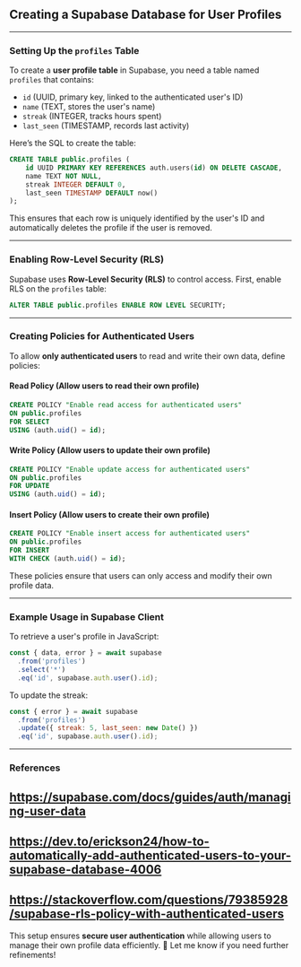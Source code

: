 ## Creating a Supabase Database for User Profiles

---

### Setting Up the `profiles` Table

To create a **user profile table** in Supabase, you need a table named `profiles` that contains:
- `id` (UUID, primary key, linked to the authenticated user's ID)
- `name` (TEXT, stores the user's name)
- `streak` (INTEGER, tracks hours spent)
- `last_seen` (TIMESTAMP, records last activity)

Here’s the SQL to create the table:

```sql
CREATE TABLE public.profiles (
    id UUID PRIMARY KEY REFERENCES auth.users(id) ON DELETE CASCADE,
    name TEXT NOT NULL,
    streak INTEGER DEFAULT 0,
    last_seen TIMESTAMP DEFAULT now()
);
```

This ensures that each row is uniquely identified by the user's ID and automatically deletes the profile if the user is removed.

---

### Enabling Row-Level Security (RLS)

Supabase uses **Row-Level Security (RLS)** to control access. First, enable RLS on the `profiles` table:

```sql
ALTER TABLE public.profiles ENABLE ROW LEVEL SECURITY;
```

---

### Creating Policies for Authenticated Users

To allow **only authenticated users** to read and write their own data, define policies:

#### Read Policy (Allow users to read their own profile)
```sql
CREATE POLICY "Enable read access for authenticated users"
ON public.profiles
FOR SELECT
USING (auth.uid() = id);
```

#### Write Policy (Allow users to update their own profile)
```sql
CREATE POLICY "Enable update access for authenticated users"
ON public.profiles
FOR UPDATE
USING (auth.uid() = id);
```

#### Insert Policy (Allow users to create their own profile)
```sql
CREATE POLICY "Enable insert access for authenticated users"
ON public.profiles
FOR INSERT
WITH CHECK (auth.uid() = id);
```

These policies ensure that users can only access and modify their own profile data.

---

### Example Usage in Supabase Client

To retrieve a user's profile in JavaScript:

```javascript
const { data, error } = await supabase
  .from('profiles')
  .select('*')
  .eq('id', supabase.auth.user().id);
```

To update the streak:

```javascript
const { error } = await supabase
  .from('profiles')
  .update({ streak: 5, last_seen: new Date() })
  .eq('id', supabase.auth.user().id);
```

---

### References
## https://supabase.com/docs/guides/auth/managing-user-data ##
## https://dev.to/erickson24/how-to-automatically-add-authenticated-users-to-your-supabase-database-4006 ##
## https://stackoverflow.com/questions/79385928/supabase-rls-policy-with-authenticated-users ##

This setup ensures **secure user authentication** while allowing users to manage their own profile data efficiently. 🚀 Let me know if you need further refinements!